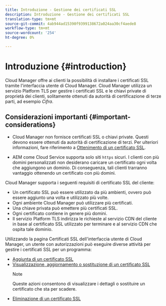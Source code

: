 ```yaml
---
title: Introduzione - Gestione dei certificati SSL
description: Introduzione - Gestione dei certificati SSL
translation-type: tm+mt
source-git-commit: 4ab944ad15390f9399138672a024aa30cf4aede8
workflow-type: tm+mt
source-wordcount: '254'
ht-degree: 0%

---
```



# Introduzione {#introduction}

Cloud Manager offre ai clienti la possibilità di installare i certificati SSL tramite l&#39;interfaccia utente di Cloud Manager. Cloud Manager utilizza un servizio Platform TLS per gestire i certificati SSL e le chiavi private di proprietà dei clienti, solitamente ottenuti da autorità di certificazione di terze parti, ad esempio *Cifra*.

## Considerazioni importanti {#important-considerations}


* Cloud Manager non fornisce certificati SSL o chiavi private. Questi devono essere ottenuti da autorità di certificazione di terzi. Per ulteriori informazioni, fare riferimento a [Ottenimento di un certificato SSL](/help/implementing/cloud-manager/managing-ssl-certifications/get-ssl-certificate.md).

* AEM come Cloud Service supporta solo siti `https` sicuri. I clienti con più domini personalizzati non desiderano caricare un certificato ogni volta che aggiungono un dominio. Di conseguenza, tali clienti trarranno vantaggio ottenendo un certificato con più domini.

Cloud Manager supporta i seguenti requisiti di certificato SSL del cliente:

* Un certificato SSL può essere utilizzato da più ambienti, ovvero può essere aggiunto una volta e utilizzato più volte.
* Ogni ambiente Cloud Manager può utilizzare più certificati.
* Una chiave privata può emettere più certificati SSL.
* Ogni certificato contiene in genere più domini.
* Il servizio Platform TLS indirizza le richieste al servizio CDN del cliente in base al certificato SSL utilizzato per terminare e al servizio CDN che ospita tale dominio.

Utilizzando la pagina Certificati SSL dell&#39;interfaccia utente di Cloud Manager, un utente con autorizzazioni può eseguire diverse attività per gestire i certificati SSL per un programma:

* [Aggiunta di un certificato SSL](/help/implementing/cloud-manager/managing-ssl-certifications/add-ssl-certificate.md)
* [Visualizzazione, aggiornamento o sostituzione di un certificato SSL](/help/implementing/cloud-manager/managing-ssl-certifications/view-update-replace-ssl-certificate.md)
   >[!NOTE]
   >Queste azioni consentono di visualizzare i dettagli o sostituire un certificato che sta per scadere.
* [Eliminazione di un certificato SSL](/help/implementing/cloud-manager/managing-ssl-certifications/delete-ssl-certificate.md)